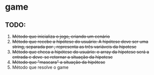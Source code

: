 # game

## TODO:
1. ~~Método que inicializa o jogo, criando um cenário~~
2. ~~Método que recebe a hipótese do usuário: A hipótese deve ser uma string, separada por , representa as três variáveis da hipotese~~
3. ~~Método que checa a hipótese do usuário: o array da hipotese será a entrada e deve-se retornar a situação da hipotese~~
4. ~~Método que "mascara" a situação da hipótese~~ 
5. Método que resolve o game